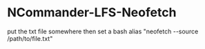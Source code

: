 # NCommander-LFS-Neofetch

put the txt file somewhere
then set a bash alias "neofetch --source /path/to/file.txt"
